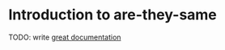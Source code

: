 # Introduction to are-they-same

TODO: write [great documentation](http://jacobian.org/writing/what-to-write/)
